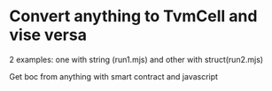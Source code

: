 # Convert anything to TvmCell and vise versa

2 examples: one with string (run1.mjs) and other with struct(run2.mjs)

Get boc from anything with smart contract and javascript